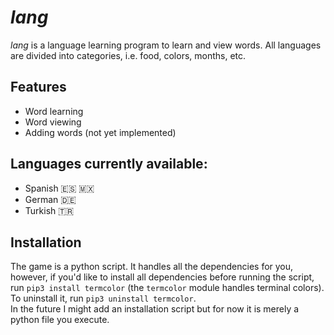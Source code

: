 # _lang_
_lang_ is a language learning program to learn and view words. All languages are divided into categories, i.e. food, colors, months, etc.

## Features
- Word learning
- Word viewing
- Adding words (not yet implemented)


## Languages currently available:
- Spanish 🇪🇸 🇲🇽
- German 🇩🇪
- Turkish 🇹🇷

## Installation
The game is a python script. It handles all the dependencies for you, however, if you'd like
to install all dependencies before running the script, run `pip3 install termcolor` (the `termcolor` module handles terminal colors).  
To uninstall it, run `pip3 uninstall termcolor`.  
In the future I might add an installation script but for now it is merely a python file you execute.
